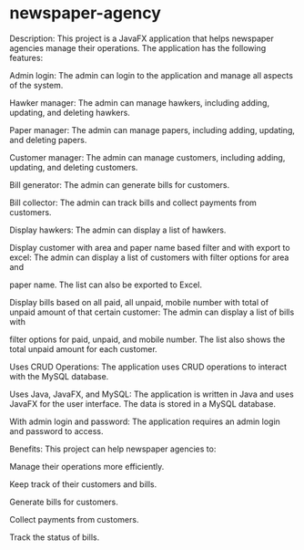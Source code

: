 # newspaper-agency


Description: This project is a JavaFX application that helps newspaper agencies manage their operations. The application has the following features:


Admin login: The admin can login to the application and manage all aspects of the system.


Hawker manager: The admin can manage hawkers, including adding, updating, and deleting hawkers.


Paper manager: The admin can manage papers, including adding, updating, and deleting papers.


Customer manager: The admin can manage customers, including adding, updating, and deleting customers.


Bill generator: The admin can generate bills for customers.


Bill collector: The admin can track bills and collect payments from customers.


Display hawkers: The admin can display a list of hawkers.


Display customer with area and paper name based filter and with export to excel: The admin can display a list of customers with filter options for area and 

paper name. The list can also be exported to Excel.


Display bills based on all paid, all unpaid, mobile number with total of unpaid amount of that certain customer: The admin can display a list of bills with 

filter options for paid, unpaid, and mobile number. The list also shows the total unpaid amount for each customer.


Uses CRUD Operations: The application uses CRUD operations to interact with the MySQL database.


Uses Java, JavaFX, and MySQL: The application is written in Java and uses JavaFX for the user interface. The data is stored in a MySQL database.


With admin login and password: The application requires an admin login and password to access.


Benefits: This project can help newspaper agencies to:

Manage their operations more efficiently.


Keep track of their customers and bills.


Generate bills for customers.


Collect payments from customers.


Track the status of bills.


